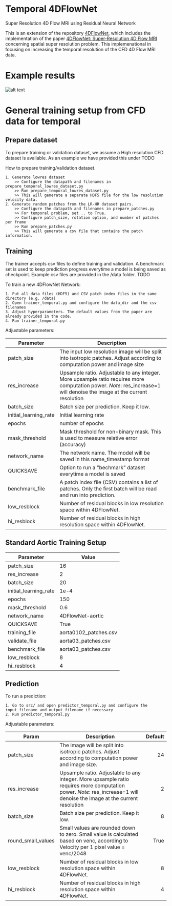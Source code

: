 # Temporal 4DFlowNet
Super Resolution 4D Flow MRI using Residual Neural Network

<!-- This repsository includes an implementation of the paper [4DFlowNet: Super-Resolution 4D Flow MRI](https://www.frontiersin.org/articles/10.3389/fphy.2020.00138/full) using Tensorflow 2.9.0 with Keras.  -->
<!-- In addition, there is an implementation for a temporal instead of a spatial-super resolution problem. -->

This is an extension of the repository [4DFlowNet](https://gitlab.eecs.umich.edu/bkhardy/4DFlowNet), which includes the implementation of the paper [4DFlowNet: Super-Resolution 4D Flow MRI](https://www.frontiersin.org/articles/10.3389/fphy.2020.00138/full) concerning spatial super resolution problem. 
This implemenational in focusing on increasing the temporal resolution of the CFD 4D Flow MRI data. 



# Example results
![alt text][logo]

[logo]: https://github.com/PiaaCaa/Temporal4DFlowNet/tree/develop-temporal-extended/Animate_w_Validation_1_fluid.gif "Logo Title Text 2"


<!-- Below are example prediction results from an actual 4D Flow MRI of a bifurcation phantom dataset. 

LowRes input (voxel size 4mm)
<p align="left">
    <img src="https://i.imgur.com/O48FbAh.gif" width="330">
</p>

High Res Ground Truth vs noise-free Super Resolution (2mm)
<p align="left">
    <img src="https://i.imgur.com/67CRdGn.gif" width="350">
</p>

High Res Ground Truth vs noise-free Super Resolution (1mm)
<p align="left">
    <img src="https://i.imgur.com/DMQa2Lr.gif" width="350">
</p> -->

<!-- # Enviroment Setup
Because Big Blue's default python interpreter is shared by everyone, I use venv
in order to create a personal environment that won't mess with C Heart or other
important codes. When your venv is activated, all changes made to the python environment
will be applied to your own personal profile, allowing you to make edits/explore code 
without worrying about affecting others.

1. Creating your virtual environment:

    Navigate to your home directory and type into the terminal: 

    <code>python3 -m venv ./venv </code>

    The files associated with your virtual environment should now be stored under 
    a directory called "venv".

2. Activating your virtual environment:

    This part is slightly trickier as it depends on your current working directory. Assuming
    that you are still in your home directory, your venv can be activated with

    <code>source venv/bin/activate </code>

    You should now see <code>(venv)</code> in your terminal window. If you are in another directory, the general
    format of the activation command is

    <code>source path/to/venv/bin/activate </code>

3) Deactivating your virtual environment:

    Simply type <code>deactivate</code> and venv will deactivate.

4) Installing relevant python packages:

    When your venv is activated, type in the command

    <code>pip install -r requirements.txt</code>

    This assumes that requirements.txt is in your current working directory. You can find requirements.txt
    in the 4DFlowNet base directory. Currently there is only one requirement that covers everything, but I will
    add to this file if anything else comes up. This will help to prevent package version conflicts between everyone.

    Your virtual environment should now be ready to run 4DFlowNet. For other questions (such as setting a default 
    interpreter in VS Code, etc.) you can reach me at bkhardy@umich.edu! -->


# General training setup from CFD data for temporal 

## Prepare dataset

To prepare training or validation dataset, we assume a High resolution CFD dataset is available. As an example we have provided this under TODO

How to prepare training/validation dataset.

    1. Generate lowres dataset
        >> Configure the datapath and filenames in prepare_temporal_lowres_dataset.py
        >> Run prepare_temporal_lowres_dataset.py
        >> This will generate a separate HDF5 file for the low resolution velocity data.
    2. Generate random patches from the LR-HR dataset pairs.
        >> Configure the datapath and filenames in prepare_patches.py
        >> For temporal problem, set .. to True. 
        >> Configure patch_size, rotation option, and number of patches per frame
        >> Run prepare_patches.py
        >> This will generate a csv file that contains the patch information.

## Training

The trainer accepts csv files to define training and validation. A benchmark set is used to keep prediction progress everytime a model is being saved as checkpoint. Example csv files are provided in the /data folder. TODO

To train a new 4DFlowNet Network:

    1. Put all data files (HDF5) and CSV patch index files in the same directory (e.g. /data)
    2. Open trainer_temporal.py and configure the data_dir and the csv filenames
    3. Adjust hyperparameters. The default values from the paper are already provided in the code.
    4. Run trainer_temporal.py

Adjustable parameters:

|Parameter  | Description   |
|------|--------------|
| patch_size| The input low resolution image will be split into isotropic patches. Adjust according to computation power and image size |
| res_increase| Upsample ratio. Adjustable to any integer. More upsample ratio requires more computation power. *Note*: res_increase=1 will denoise the image at the current resolution |
| batch_size| Batch size per prediction. Keep it low. |
| initial_learning_rate| Initial learning rate |
| epochs | number of epochs |
| mask_threshold| Mask threshold for non-binary mask. This is used to measure relative error (accuracy) |
| network_name | The network name. The model will be saved in this name_timestamp format |
|QUICKSAVE| Option to run a "bechmark" dataset everytime a model is saved |
|benchmark_file| A patch index file (CSV) contains a list of patches. Only the first batch will be read and run into prediction. |
| low_resblock | Number of residual blocks in low resolution space within 4DFlowNet. |
| hi_resblock | Number of residual blocks in high resolution space within 4DFlowNet. |


## Standard Aortic Training Setup
|Parameter  | Value   |
|------|--------------|
| patch_size| 16 |
| res_increase| 2 |
| batch_size| 20 |
| initial_learning_rate| 1e-4 |
| epochs | 150 |
| mask_threshold| 0.6 |
| network_name | 4DFlowNet-aortic |
|QUICKSAVE| True |
|training_file| aorta0102_patches.csv |
|validate_file| aorta03_patches.csv |
|benchmark_file| aorta03_patches.csv |
| low_resblock | 8 |
| hi_resblock | 4 |

<!-- ## Standard Cerebrovascular Training Setup
|Parameter  | Value   |
|------|--------------|
| patch_size| 12 |
| res_increase| 2 |
| batch_size| 20 |
| initial_learning_rate| 2e-4 |
| epochs | 60 |
| mask_threshold| 0.6 |
| network_name | 4DFlowNet-cerebro |
|QUICKSAVE| True |
|training_file| newtrain12.csv |
|validate_file| newval12.csv |
|benchmark_file| newbenchmark12.csv |
| low_resblock | 8 |
| hi_resblock | 4 | -->


<!-- # Running prediction on MRI data
## Prepare data from MRI (for prediction purpose)
*NOTE*: all of the provided datasets are already in HDF5 format, making this step unnecessary for current use cases.
To prepare 4D Flow MRI data to HDF5, go to the prepare_data/ directory and run the following script:

    >> python prepare_data.py --input-dir [4DFlowMRI_CASE_DIRECTORY]

    >> usage: prepare_mri_data.py [-h] --input-dir INPUT_DIR
                           [--output-dir OUTPUT_DIR]
                           [--output-filename OUTPUT_FILENAME]
                           [--phase-pattern PHASE_PATTERN]
                           [--mag-pattern MAG_PATTERN] [--fh-mul FH_MUL]
                           [--rl-mul RL_MUL] [--in-mul IN_MUL] 

Notes: 
*  The directory must contains the following structure:
    [CASE_NAME]/[Magnitude_or_Phase]/[TriggerTime]
* There must be exactly 3 Phase and 3 Magnitude directories 
* To get the required directory structure, [DicomSort](https://dicomsort.com/) is recommended. Sort by SeriesDescription -> TriggerTime.
* In our case, VENC and velocity direction is read from the SequenceName DICOM HEADER. Code might need to be adjusted if the criteria is different. -->

## Prediction

To run a prediction:

    1. Go to src/ and open predictor_temporal.py and configure the input_filename and output_filename if necessary
    2. Run predictor_temporal.py

Adjustable parameters:

|Param  | Description   | Default|
|------|--------------|--------:|
| patch_size| The image will be split into isotropic patches. Adjust according to computation power and image size.  | 24|
| res_increase| Upsample ratio. Adjustable to any integer. More upsample ratio requires more computation power. *Note*: res_increase=1 will denoise the image at the current resolution |2|
| batch_size| Batch size per prediction. Keep it low. |8|
| round_small_values|Small values are rounded down to zero. Small value is calculated based on venc, according to Velocity per 1 pixel value = venc/2048 |True|
| low_resblock | Number of residual blocks in low resolution space within 4DFlowNet. |8|
| hi_resblock | Number of residual blocks in high resolution space within 4DFlowNet. |4|



<!-- ## Contact Information

If you encounter any problems, feel free to contact me by email.

Pia Callmer -->
